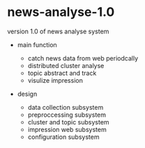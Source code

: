 # news-analyse-1.0
version 1.0 of news analyse system

- main function
  - catch news data from web periodcally
  - distributed cluster analyse
  - topic abstract and track
  - visulize impression
  
- design
  - data collection subsystem
  - preproccessing subsystem
  - cluster and topic subsystem
  - impression web subsystem
  - configuration subsystem
